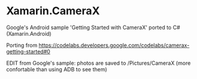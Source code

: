 # Xamarin.CameraX
Google's Android sample 'Getting Started with CameraX' ported to C# (Xamarin.Android)

Porting from https://codelabs.developers.google.com/codelabs/camerax-getting-started#0

EDIT from Google's sample: photos are saved to /Pictures/CameraX (more confortable than using ADB to see them)
